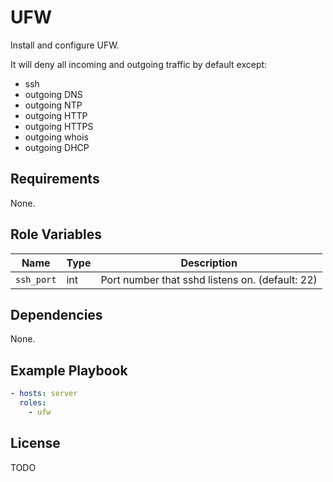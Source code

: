 # UFW
Install and configure UFW.

It will deny all incoming and outgoing traffic by default except:
- ssh
- outgoing DNS
- outgoing NTP
- outgoing HTTP
- outgoing HTTPS
- outgoing whois
- outgoing DHCP

## Requirements
None.

## Role Variables
| Name               | Type   | Description                                                        |
|--------------------|--------|--------------------------------------------------------------------|
| `ssh_port`         | int    | Port number that sshd listens on. (default: 22)                    |

## Dependencies
None.

## Example Playbook
```yaml
- hosts: server
  roles:
    - ufw
```

## License
TODO
